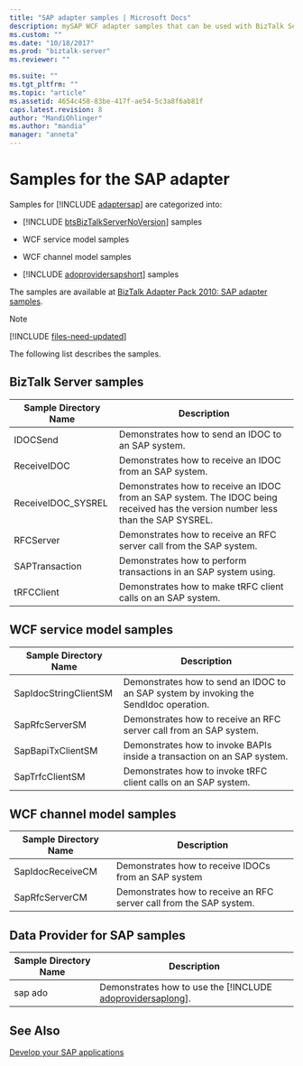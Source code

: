 ```yaml
---
title: "SAP adapter samples | Microsoft Docs"
description: mySAP WCF adapter samples that can be used with BizTalk Server, WCF service model, WCF channel model, and the Data Provider for SAP
ms.custom: ""
ms.date: "10/18/2017"
ms.prod: "biztalk-server"
ms.reviewer: ""

ms.suite: ""
ms.tgt_pltfrm: ""
ms.topic: "article"
ms.assetid: 4654c458-83be-417f-ae54-5c3a8f6ab81f
caps.latest.revision: 8
author: "MandiOhlinger"
ms.author: "mandia"
manager: "anneta"
---
```

# Samples for the SAP adapter
Samples for [!INCLUDE [adaptersap](../../includes/adaptersap-md.md)] are categorized into:  

- [!INCLUDE [btsBizTalkServerNoVersion](../../includes/btsbiztalkservernoversion-md.md)] samples  

- WCF service model samples  

- WCF channel model samples  

- [!INCLUDE [adoprovidersapshort](../../includes/adoprovidersapshort-md.md)] samples  


 The samples are available at [BizTalk Adapter Pack 2010: SAP adapter samples](https://www.microsoft.com/download/details.aspx?id=1314). 

> [!NOTE]
> [!INCLUDE [files-need-updated](../../includes/files-need-updated.md)]

 The following list describes the samples.

## BizTalk Server samples  

|Sample Directory Name|Description|  
|---------------------------|-----------------|  
|IDOCSend|Demonstrates how to send an IDOC to an SAP system.|  
|ReceiveIDOC|Demonstrates how to receive an IDOC from an SAP system.|  
|ReceiveIDOC_SYSREL|Demonstrates how to receive an IDOC from an SAP system. The IDOC being received has the version number less than the SAP SYSREL.|  
|RFCServer|Demonstrates how to receive an RFC server call from the SAP system.|  
|SAPTransaction|Demonstrates how to perform transactions in an SAP system using.|  
|tRFCClient|Demonstrates how to make tRFC client calls on an SAP system.|  

## WCF service model samples   

|Sample Directory Name|Description|  
|---------------------------|-----------------|  
|SapIdocStringClientSM|Demonstrates how to send an IDOC to an SAP system by invoking the SendIdoc operation.|  
|SapRfcServerSM|Demonstrates how to receive an RFC server call from an SAP system.|  
|SapBapiTxClientSM|Demonstrates how to invoke BAPIs inside a transaction on an SAP system.|  
|SapTrfcClientSM|Demonstrates how to invoke tRFC client calls on an SAP system.|  

## WCF channel model samples  

|Sample Directory Name|Description|  
|---------------------------|-----------------|  
|SapIdocReceiveCM|Demonstrates how to receive IDOCs from an SAP system|  
|SapRfcServerCM|Demonstrates how to receive an RFC server call from the SAP system.|  

## Data Provider for SAP samples  

| Sample Directory Name |                                              Description                                              |
|-----------------------|-------------------------------------------------------------------------------------------------------|
|        sap ado        | Demonstrates how to use the [!INCLUDE [adoprovidersaplong](../../includes/adoprovidersaplong-md.md)]. |

## See Also  
[Develop your SAP applications](../../adapters-and-accelerators/adapter-sap/develop-your-sap-applications.md)